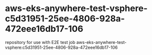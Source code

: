 # aws-eks-anywhere-test-vsphere-c5d31951-25ee-4806-928a-472eee16db17-106
repository for use with E2E test job aws-eks-anywhere-test-vsphere:c5d31951-25ee-4806-928a-472eee16db17-106

